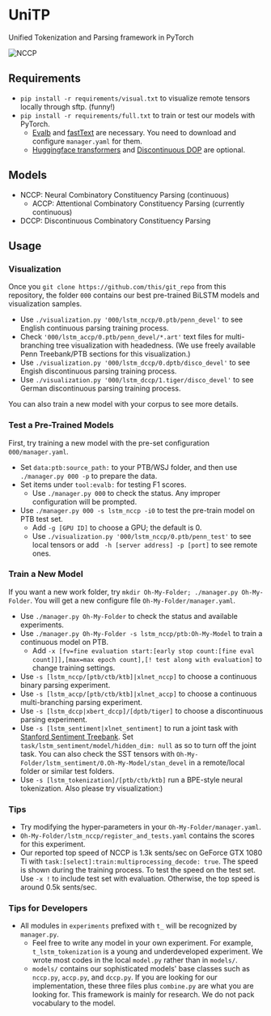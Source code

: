 # UniTP
Unified Tokenization and Parsing framework in PyTorch

![NCCP](000/figures/nccp.gif)

## Requirements
- `pip install -r requirements/visual.txt` to visualize remote tensors locally through sftp. (funny!)
- `pip install -r requirements/full.txt` to train or test our models with PyTorch.
  - [Evalb](https://nlp.cs.nyu.edu/evalb/) and [fastText](https://fasttext.cc/) are necessary. You need to download and configure `manager.yaml` for them.
  - [Huggingface transformers](https://github.com/huggingface/transformers) and [Discontinuous DOP](https://github.com/andreasvc/disco-dop) are optional.

## Models
- NCCP: Neural Combinatory Constituency Parsing (continuous)
  - ACCP: Attentional Combinatory Constituency Parsing (currently continuous)
- DCCP: Discontinuous Combinatory Constituency Parsing

## Usage

### Visualization
Once you `git clone https://github.com/this/git_repo` from this repository, the folder `000` contains
our best pre-trained BiLSTM models and visualization samples.

- Use `./visualization.py '000/lstm_nccp/0.ptb/penn_devel'` to see English continuous parsing training process.
- Check `'000/lstm_accp/0.ptb/penn_devel/*.art'` text files for multi-branching tree visualization with headedness.
(We use freely available Penn Treebank/PTB sections for this visualization.)
- Use `./visualization.py '000/lstm_dccp/0.dptb/disco_devel'` to see Engish discontinuous parsing training process.
- Use `./visualization.py '000/lstm_dccp/1.tiger/disco_devel'` to see German discontinuous parsing training process.

You can also train a new model with your corpus to see more details.

### Test a Pre-Trained Models
First, try training a new model with the pre-set configuration `000/manager.yaml`.
- Set `data:ptb:source_path:` to your PTB/WSJ folder, and then use `./manager.py 000 -p` to prepare the data.
- Set items under `tool:evalb:` for testing F1 scores.
  - Use `./manager.py 000` to check the status. Any improper configuration will be prompted.
- Use `./manager.py 000 -s lstm_nccp -i0` to test the pre-train model on PTB test set.
  - Add `-g [GPU ID]` to choose a GPU; the default is 0.
  - Use `./visualization.py '000/lstm_nccp/0.ptb/penn_test'` to see local tensors or add ` -h [server address] -p [port]` to see remote ones.

### Train a New Model
If you want a new work folder, try `mkdir Oh-My-Folder; ./manager.py Oh-My-Folder`. You will get a new configure file `Oh-My-Folder/manager.yaml`.
- Use `./manager.py Oh-My-Folder` to check the status and available experiments.
- Use `./manager.py Oh-My-Folder -s lstm_nccp/ptb:Oh-My-Model` to train a continuous model on PTB.
  - Add `-x [fv=fine evaluation start:[early stop count:[fine eval count]]],[max=max epoch count],[! test along with evaluation]` to change training settings.
- Use `-s [lstm_nccp/[ptb/ctb/ktb]|xlnet_nccp]` to choose a continuous binary parsing experiment.
- Use `-s [lstm_accp/[ptb/ctb/ktb]|xlnet_accp]` to choose a continuous multi-branching parsing experiment.
- Use `-s [lstm_dccp|xbert_dccp]/[dptb/tiger]` to choose a discontinuous parsing experiment.
- Use `-s [lstm_sentiment|xlnet_sentiment]` to run a joint task with [Stanford Sentiment Treebank](https://nlp.stanford.edu/sentiment/treebank.html). Set `task/lstm_sentiment/model/hidden_dim: null` as so to turn off the joint task. You can also check the SST tensors with `Oh-My-Folder/lstm_sentiment/0.Oh-My-Model/stan_devel` in a remote/local folder or similar test folders.
- Use `-s [lstm_tokenization]/[ptb/ctb/ktb]` run a BPE-style neural tokenization. Also please try visualization:)

### Tips
- Try modifying the hyper-parameters in your `Oh-My-Folder/manager.yaml`.
- `Oh-My-Folder/lstm_nccp/register_and_tests.yaml` contains the scores for this experiment.
- Our reported top speed of NCCP is 1.3k sents/sec on GeForce GTX 1080 Ti with `task:[select]:train:multiprocessing_decode: true`. The speed is shown during the training process. To test the speed on the test set. Use `-x !` to include test set with evaluation. Otherwise, the top speed is around 0.5k sents/sec.

### Tips for Developers
- All modules in `experiments` prefixed with `t_` will be recognized by `manager.py`.
  - Feel free to write any model in your own experiment. For example, `t_lstm_tokenization` is 
  a young and underdeveloped experiment. We wrote most codes in the local `model.py` rather than in
  `models/`.
  - `models/` contains our sophisticated models' base classes such as `nccp.py`, `accp.py`, and `dccp.py`.
  If you are looking for our implementation, these three files plus `combine.py` are what you are looking for.
This framework is mainly for research. We do not pack vocabulary to the model. 
